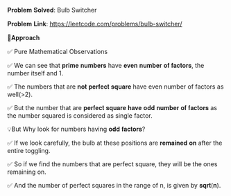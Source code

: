 𝐏𝐫𝐨𝐛𝐥𝐞𝐦 𝐒𝐨𝐥𝐯𝐞𝐝: Bulb Switcher

𝐏𝐫𝐨𝐛𝐥𝐞𝐦 𝐋𝐢𝐧𝐤: https://leetcode.com/problems/bulb-switcher/



📌𝐀𝐩𝐩𝐫𝐨𝐚𝐜𝐡

✅ Pure Mathematical Observations

✅ We can see that 𝐩𝐫𝐢𝐦𝐞 𝐧𝐮𝐦𝐛𝐞𝐫𝐬 have 𝐞𝐯𝐞𝐧 𝐧𝐮𝐦𝐛𝐞𝐫 𝐨𝐟 𝐟𝐚𝐜𝐭𝐨𝐫𝐬, the number itself and 1.

✅ The numbers that are 𝐧𝐨𝐭 𝐩𝐞𝐫𝐟𝐞𝐜𝐭 𝐬𝐪𝐮𝐚𝐫𝐞 have even number of factors as well(>2).

✅ But the number that are 𝐩𝐞𝐫𝐟𝐞𝐜𝐭 𝐬𝐪𝐮𝐚𝐫𝐞 𝐡𝐚𝐯𝐞 𝐨𝐝𝐝 𝐧𝐮𝐦𝐛𝐞𝐫 𝐨𝐟 𝐟𝐚𝐜𝐭𝐨𝐫𝐬 as the number squared is considered as single factor.



💡But Why look for numbers having 𝐨𝐝𝐝 𝐟𝐚𝐜𝐭𝐨𝐫𝐬?

✅ If we look carefully, the bulb at these positions are 𝐫𝐞𝐦𝐚𝐢𝐧𝐞𝐝 𝐨𝐧 after the entire toggling.

✅ So if we find the numbers that are perfect square, they will be the ones remaining on.

✅ And the number of perfect squares in the range of n, is given by 𝐬𝐪𝐫𝐭(𝐧).

